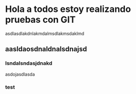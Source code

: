 # Hola a todos estoy realizando pruebas con GIT


asdlasdlakdnlakmdalmsdlakmsdaklmd

## aasldaosdnaldnalsdnajsd

### lsndalsndasjdnakd 


asdojasdlasda
### test 
